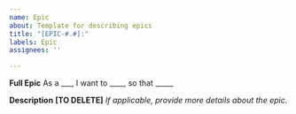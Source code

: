 ```yaml
---
name: Epic
about: Template for describing epics
title: "[EPIC-#.#]:"
labels: Epic
assignees: ''

---
```


**Full Epic**
As a ___, I want to ____, so that _____

**Description**
**[TO DELETE]** *If applicable, provide more details about the epic.*
